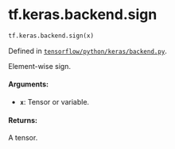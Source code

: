 <div itemscope itemtype="http://developers.google.com/ReferenceObject">
<meta itemprop="name" content="tf.keras.backend.sign" />
<meta itemprop="path" content="Stable" />
</div>

# tf.keras.backend.sign

``` python
tf.keras.backend.sign(x)
```



Defined in [`tensorflow/python/keras/backend.py`](https://www.tensorflow.org/code/tensorflow/python/keras/backend.py).

Element-wise sign.

#### Arguments:

* <b>`x`</b>: Tensor or variable.


#### Returns:

A tensor.